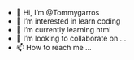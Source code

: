 - 👋 Hi, I’m @Tommygarros
- 👀 I’m interested in learn coding
- 🌱 I’m currently learning html
- 💞️ I’m looking to collaborate on ...
- 📫 How to reach me ...

<!---
Tommygarros/Tommygarros is a ✨ special ✨ repository because its `README.md` (this file) appears on your GitHub profile.
You can click the Preview link to take a look at your changes.
--->
